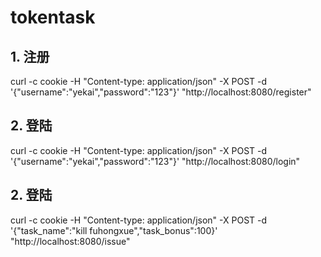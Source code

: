 # tokentask

## 1. 注册
curl -c cookie -H "Content-type: application/json" -X POST -d '{"username":"yekai","password":"123"}' "http://localhost:8080/register"

## 2. 登陆
curl -c cookie -H "Content-type: application/json" -X POST -d '{"username":"yekai","password":"123"}' "http://localhost:8080/login"


## 2. 登陆
curl -c cookie -H "Content-type: application/json" -X POST -d '{"task_name":"kill fuhongxue","task_bonus":100}' "http://localhost:8080/issue"